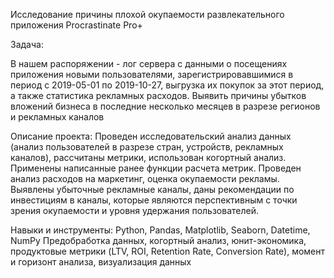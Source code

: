 Исследование причины плохой окупаемости развлекательного приложения Procrastinate Pro+

Задача:

В нашем распоряжении - лог сервера с данными о посещениях приложения новыми пользователями, зарегистрировавшимися в период с 2019-05-01 по 2019-10-27, выгрузка их покупок за этот период, а также статистика рекламных расходов. Выявить причины убытков вложений бизнеса в последние несколько месяцев в разрезе регионов и рекламных каналов

Описание проекта:
Проведен исследовательский анализ данных (анализ пользователей в разрезе стран, устройств, рекламных каналов), рассчитаны метрики, использован когортный анализ. Применены написанные ранее функции расчета метрик. Проведен анализ расходов на маркетинг, оценка окупаемости рекламы. Выявлены убыточные рекламные каналы, даны рекомендации по инвестициям в каналы, которые являются перспективным с точки зрения окупаемости и уровня удержания пользователей.


Навыки и инструменты:
Python, Pandas, Matplotlib, Seaborn, Datetime, NumPy
Предобработка данных, когортный анализ, юнит-экономика, продуктовые метрики (LTV, ROI, Retention Rate, Conversion Rate), момент и горизонт анализа, визуализация данных

